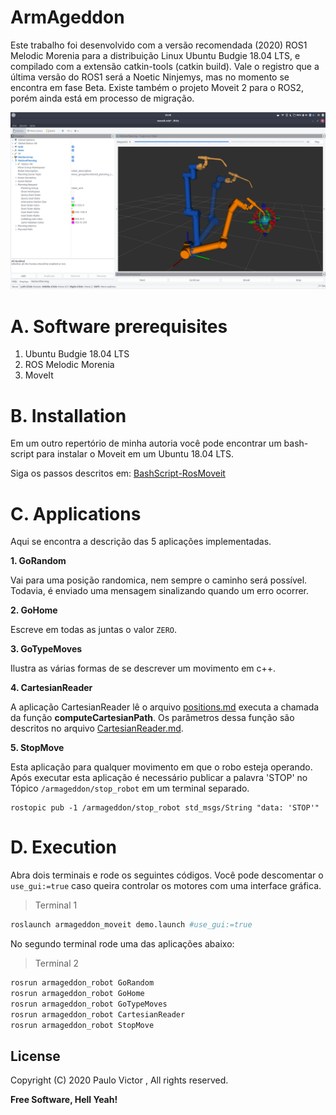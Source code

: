 # ArmAgeddon

Este trabalho foi desenvolvido com a versão recomendada (2020) ROS1 Melodic Morenia para a distribuição Linux Ubuntu Budgie 18.04 LTS, e compilado com a extensão catkin-tools (catkin build). Vale o registro que a última versão do ROS1 será a Noetic Ninjemys, mas no momento se encontra em fase Beta. Existe também o projeto Moveit 2 para o ROS2, porém ainda está em processo de migração.

<img src="documentos/imagens/planning.png"/>

# A. Software prerequisites

1. Ubuntu Budgie 18.04 LTS
2. ROS Melodic Morenia
3. MoveIt

# B. Installation

Em um outro repertório de minha autoria você pode encontrar um bash-script para instalar o Moveit em um Ubuntu 18.04 LTS.

Siga os passos descritos em: [BashScript-RosMoveit](https://github.com/paulovictor237/BashScript-RosMoveit)

# C. Applications

Aqui se encontra a descrição das 5 aplicações implementadas.

**1. GoRandom**

Vai para uma posição randomica, nem sempre o caminho será possível. Todavia, é enviado uma mensagem sinalizando quando um erro ocorrer.

**2. GoHome**

Escreve em todas as juntas o valor `ZERO`.

**3. GoTypeMoves**

Ilustra as várias formas de se descrever um movimento em c++.

**4. CartesianReader**

A aplicação CartesianReader lê o arquivo [positions.md](armageddon_robot/arquivos/positions.md) executa a chamada da função **computeCartesianPath**. Os parâmetros dessa função são descritos no arquivo [CartesianReader.md](documentos/CartesianReader.md).

**5. StopMove**

Esta aplicação para qualquer movimento em que o robo esteja operando. Após executar esta aplicação é necessário publicar a palavra 'STOP' no Tópico `/armageddon/stop_robot` em um terminal separado.

```
rostopic pub -1 /armageddon/stop_robot std_msgs/String "data: 'STOP'" 
```

# D. Execution

Abra dois terminais e rode os seguintes códigos. Você pode descomentar o `use_gui:=true` caso queira controlar os motores com uma interface gráfica.

> Terminal 1

```bash
roslaunch armageddon_moveit demo.launch #use_gui:=true
```

No segundo terminal rode uma das aplicações abaixo:

> Terminal 2

```bash
rosrun armageddon_robot GoRandom
rosrun armageddon_robot GoHome
rosrun armageddon_robot GoTypeMoves
rosrun armageddon_robot CartesianReader
rosrun armageddon_robot StopMove
```

License
----

Copyright (C) 2020 Paulo Victor , All rights reserved.

**Free Software, Hell Yeah!**

